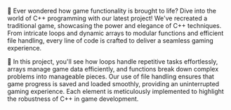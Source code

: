 🚀 Ever wondered how game functionality is brought to life? Dive into the world of C++ programming with our latest project! We've recreated a traditional game, showcasing the power and elegance of C++ techniques. From intricate loops and dynamic arrays to modular functions and efficient file handling, every line of code is crafted to deliver a seamless gaming experience.

👾 In this project, you'll see how loops handle repetitive tasks effortlessly, arrays manage game data efficiently, and functions break down complex problems into manageable pieces. Our use of file handling ensures that game progress is saved and loaded smoothly, providing an uninterrupted gaming experience. Each element is meticulously implemented to highlight the robustness of C++ in game development.

